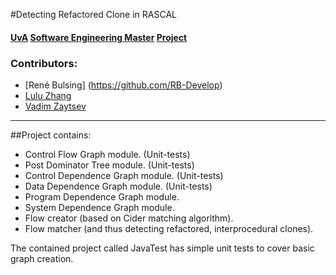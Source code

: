#Detecting Refactored Clone in RASCAL
#### [UvA](http://www.uva.nl/en/home) [Software Engineering Master](http://www.software-engineering-amsterdam.nl/) [Project](http://grammarware.net/edits/#Zhang2014)

### Contributors:
* [René Bulsing] (https://github.com/RB-Develop)
* [Lulu Zhang](http://github.com/lulu516)
* [Vadim Zaytsev](http://github.com/grammarware)

----------

##Project contains:
* Control Flow Graph module. (Unit-tests)
* Post Dominator Tree module. (Unit-tests)
* Control Dependence Graph module. (Unit-tests)
* Data Dependence Graph module. (Unit-tests)
* Program Dependence Graph module.
* System Dependence Graph module.
* Flow creator (based on Cider matching algorithm).
* Flow matcher (and thus detecting refactored, interprocedural clones).

The contained project called JavaTest has simple unit tests to cover basic graph creation.